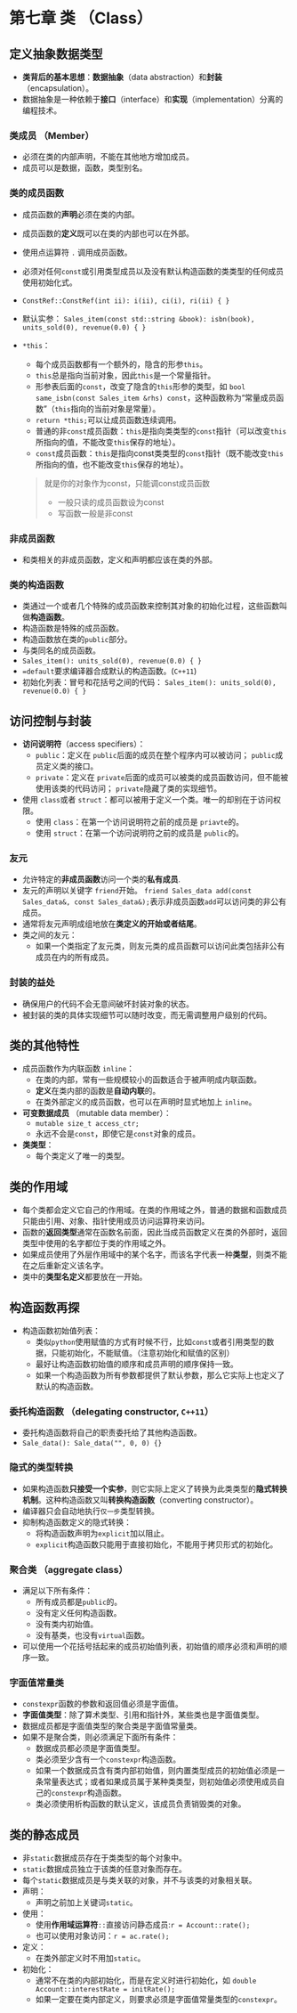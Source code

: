# 第七章 类 （Class）

## 定义抽象数据类型

- **类背后的基本思想**：**数据抽象**（data abstraction）和**封装**（encapsulation）。
- 数据抽象是一种依赖于**接口**（interface）和**实现**（implementation）分离的编程技术。

### 类成员 （Member）

- 必须在类的内部声明，不能在其他地方增加成员。
- 成员可以是数据，函数，类型别名。

### 类的成员函数

- 成员函数的**声明**必须在类的内部。
- 成员函数的**定义**既可以在类的内部也可以在外部。
- 使用点运算符 `.` 调用成员函数。
- 必须对任何`const`或引用类型成员以及没有默认构造函数的类类型的任何成员使用初始化式。
- `ConstRef::ConstRef(int ii): i(ii), ci(i), ri(ii) { }`
- 默认实参： `Sales_item(const std::string &book): isbn(book), units_sold(0), revenue(0.0) { }`
- `*this`：
  - 每个成员函数都有一个额外的，隐含的形参`this`。
  - `this`总是指向当前对象，因此`this`是一个常量指针。
  - 形参表后面的`const`，改变了隐含的`this`形参的类型，如 `bool same_isbn(const Sales_item &rhs) const`，这种函数称为“常量成员函数”（`this`指向的当前对象是常量）。
  - `return *this;`可以让成员函数连续调用。
  - 普通的非`const`成员函数：`this`是指向类类型的`const`指针（可以改变`this`所指向的值，不能改变`this`保存的地址）。
  - `const`成员函数：`this`是指向const类类型的`const`指针（既不能改变`this`所指向的值，也不能改变`this`保存的地址）。

  > 就是你的对象作为const，只能调const成员函数
  > - 一般只读的成员函数设为const
  > - 写函数一般是非const

### 非成员函数

- 和类相关的非成员函数，定义和声明都应该在类的外部。

### 类的构造函数

- 类通过一个或者几个特殊的成员函数来控制其对象的初始化过程，这些函数叫做**构造函数**。
- 构造函数是特殊的成员函数。
- 构造函数放在类的`public`部分。
- 与类同名的成员函数。
- `Sales_item(): units_sold(0), revenue(0.0) { }`
- `=default`要求编译器合成默认的构造函数。(`C++11`)
- 初始化列表：冒号和花括号之间的代码： `Sales_item(): units_sold(0), revenue(0.0) { }`

## 访问控制与封装

- **访问说明符**（access specifiers）：
  - `public`：定义在 `public`后面的成员在整个程序内可以被访问； `public`成员定义类的接口。
  - `private`：定义在 `private`后面的成员可以被类的成员函数访问，但不能被使用该类的代码访问； `private`隐藏了类的实现细节。
- 使用 `class`或者 `struct`：都可以被用于定义一个类。唯一的却别在于访问权限。
  - 使用 `class`：在第一个访问说明符之前的成员是 `priavte`的。
  - 使用 `struct`：在第一个访问说明符之前的成员是 `public`的。

### 友元

- 允许特定的**非成员函数**访问一个类的**私有成员**.
- 友元的声明以关键字 `friend`开始。 `friend Sales_data add(const Sales_data&, const Sales_data&);`表示非成员函数`add`可以访问类的非公有成员。
- 通常将友元声明成组地放在**类定义的开始或者结尾**。
- 类之间的友元：
  - 如果一个类指定了友元类，则友元类的成员函数可以访问此类包括非公有成员在内的所有成员。

### 封装的益处

- 确保用户的代码不会无意间破坏封装对象的状态。
- 被封装的类的具体实现细节可以随时改变，而无需调整用户级别的代码。

## 类的其他特性

- 成员函数作为内联函数 `inline`：
  - 在类的内部，常有一些规模较小的函数适合于被声明成内联函数。
  - **定义**在类内部的函数是**自动内联**的。
  - 在类外部定义的成员函数，也可以在声明时显式地加上 `inline`。
- **可变数据成员** （mutable data member）：
  - `mutable size_t access_ctr;`
  - 永远不会是`const`，即使它是`const`对象的成员。
- **类类型**：
  - 每个类定义了唯一的类型。

## 类的作用域

- 每个类都会定义它自己的作用域。在类的作用域之外，普通的数据和函数成员只能由引用、对象、指针使用成员访问运算符来访问。
- 函数的**返回类型**通常在函数名前面，因此当成员函数定义在类的外部时，返回类型中使用的名字都位于类的作用域之外。
- 如果成员使用了外层作用域中的某个名字，而该名字代表一种**类型**，则类不能在之后重新定义该名字。
- 类中的**类型名定义**都要放在一开始。

## 构造函数再探

- 构造函数初始值列表：
  - 类似`python`使用赋值的方式有时候不行，比如`const`或者引用类型的数据，只能初始化，不能赋值。（注意初始化和赋值的区别）
  - 最好让构造函数初始值的顺序和成员声明的顺序保持一致。
  - 如果一个构造函数为所有参数都提供了默认参数，那么它实际上也定义了默认的构造函数。

### 委托构造函数 （delegating constructor, `C++11`）

- 委托构造函数将自己的职责委托给了其他构造函数。
- `Sale_data(): Sale_data("", 0, 0) {}`

### 隐式的类型转换

- 如果构造函数**只接受一个实参**，则它实际上定义了转换为此类类型的**隐式转换机制**。这种构造函数又叫**转换构造函数**（converting constructor）。
- 编译器只会自动地执行`仅一步`类型转换。
- 抑制构造函数定义的隐式转换：
  - 将构造函数声明为`explicit`加以阻止。
  - `explicit`构造函数只能用于直接初始化，不能用于拷贝形式的初始化。

### 聚合类 （aggregate class）

- 满足以下所有条件：
  - 所有成员都是`public`的。
  - 没有定义任何构造函数。
  - 没有类内初始值。
  - 没有基类，也没有`virtual`函数。
- 可以使用一个花括号括起来的成员初始值列表，初始值的顺序必须和声明的顺序一致。

### 字面值常量类

- `constexpr`函数的参数和返回值必须是字面值。
- **字面值类型**：除了算术类型、引用和指针外，某些类也是字面值类型。
- 数据成员都是字面值类型的聚合类是字面值常量类。
- 如果不是聚合类，则必须满足下面所有条件：
  - 数据成员都必须是字面值类型。
  - 类必须至少含有一个`constexpr`构造函数。
  - 如果一个数据成员含有类内部初始值，则内置类型成员的初始值必须是一条常量表达式；或者如果成员属于某种类类型，则初始值必须使用成员自己的`constexpr`构造函数。
  - 类必须使用析构函数的默认定义，该成员负责销毁类的对象。

## 类的静态成员

- 非`static`数据成员存在于类类型的每个对象中。
- `static`数据成员独立于该类的任意对象而存在。
- 每个`static`数据成员是与类关联的对象，并不与该类的对象相关联。
- 声明：
  - 声明之前加上关键词`static`。
- 使用：
  - 使用**作用域运算符**`::`直接访问静态成员:`r = Account::rate();`
  - 也可以使用对象访问：`r = ac.rate();`
- 定义：
  - 在类外部定义时不用加`static`。
- 初始化：
  - 通常不在类的内部初始化，而是在定义时进行初始化，如 `double Account::interestRate = initRate();`
  - 如果一定要在类内部定义，则要求必须是字面值常量类型的`constexpr`。
  

